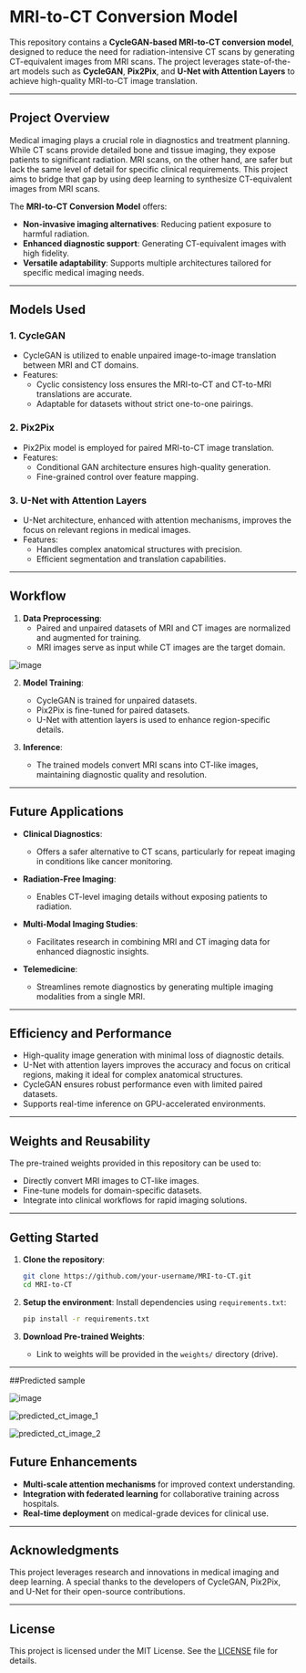 # MRI-to-CT Conversion Model

This repository contains a **CycleGAN-based MRI-to-CT conversion model**, designed to reduce the need for radiation-intensive CT scans by generating CT-equivalent images from MRI scans. The project leverages state-of-the-art models such as **CycleGAN**, **Pix2Pix**, and **U-Net with Attention Layers** to achieve high-quality MRI-to-CT image translation.

---

## Project Overview

Medical imaging plays a crucial role in diagnostics and treatment planning. While CT scans provide detailed bone and tissue imaging, they expose patients to significant radiation. MRI scans, on the other hand, are safer but lack the same level of detail for specific clinical requirements. This project aims to bridge that gap by using deep learning to synthesize CT-equivalent images from MRI scans.

The **MRI-to-CT Conversion Model** offers:
- **Non-invasive imaging alternatives**: Reducing patient exposure to harmful radiation.
- **Enhanced diagnostic support**: Generating CT-equivalent images with high fidelity.
- **Versatile adaptability**: Supports multiple architectures tailored for specific medical imaging needs.

---

## Models Used

### 1. **CycleGAN**
- CycleGAN is utilized to enable unpaired image-to-image translation between MRI and CT domains.
- Features:
  - Cyclic consistency loss ensures the MRI-to-CT and CT-to-MRI translations are accurate.
  - Adaptable for datasets without strict one-to-one pairings.

### 2. **Pix2Pix**
- Pix2Pix model is employed for paired MRI-to-CT image translation.
- Features:
  - Conditional GAN architecture ensures high-quality generation.
  - Fine-grained control over feature mapping.

### 3. **U-Net with Attention Layers**
- U-Net architecture, enhanced with attention mechanisms, improves the focus on relevant regions in medical images.
- Features:
  - Handles complex anatomical structures with precision.
  - Efficient segmentation and translation capabilities.

---

## Workflow

1. **Data Preprocessing**:
   - Paired and unpaired datasets of MRI and CT images are normalized and augmented for training.
   - MRI images serve as input while CT images are the target domain.

![image](https://github.com/user-attachments/assets/9091af2a-b63f-413c-9a45-c0c42058d71d)

2. **Model Training**:
   - CycleGAN is trained for unpaired datasets.
   - Pix2Pix is fine-tuned for paired datasets.
   - U-Net with attention layers is used to enhance region-specific details.

3. **Inference**:
   - The trained models convert MRI scans into CT-like images, maintaining diagnostic quality and resolution.

---

## Future Applications

- **Clinical Diagnostics**:
  - Offers a safer alternative to CT scans, particularly for repeat imaging in conditions like cancer monitoring.
  
- **Radiation-Free Imaging**:
  - Enables CT-level imaging details without exposing patients to radiation.

- **Multi-Modal Imaging Studies**:
  - Facilitates research in combining MRI and CT imaging data for enhanced diagnostic insights.

- **Telemedicine**:
  - Streamlines remote diagnostics by generating multiple imaging modalities from a single MRI.

---

## Efficiency and Performance

- High-quality image generation with minimal loss of diagnostic details.
- U-Net with attention layers improves the accuracy and focus on critical regions, making it ideal for complex anatomical structures.
- CycleGAN ensures robust performance even with limited paired datasets.
- Supports real-time inference on GPU-accelerated environments.

---

## Weights and Reusability

The pre-trained weights provided in this repository can be used to:
- Directly convert MRI images to CT-like images.
- Fine-tune models for domain-specific datasets.
- Integrate into clinical workflows for rapid imaging solutions.

---

## Getting Started

1. **Clone the repository**:
   ```bash
   git clone https://github.com/your-username/MRI-to-CT.git
   cd MRI-to-CT
   ```

2. **Setup the environment**:
   Install dependencies using `requirements.txt`:
   ```bash
   pip install -r requirements.txt
   ```

3. **Download Pre-trained Weights**:
   - Link to weights will be provided in the `weights/` directory (drive).

---
##Predicted sample 

![image](https://github.com/user-attachments/assets/acfdb033-ffbe-4b1f-bedc-05ea57bd9d3d)

![predicted_ct_image_1](https://github.com/user-attachments/assets/af4f3722-3dc2-445e-b77a-6dd25babdc43)

![predicted_ct_image_2](https://github.com/user-attachments/assets/fd1165c9-a4c3-4ee4-b54b-5f138314805c)


## Future Enhancements

- **Multi-scale attention mechanisms** for improved context understanding.
- **Integration with federated learning** for collaborative training across hospitals.
- **Real-time deployment** on medical-grade devices for clinical use.

---

## Acknowledgments

This project leverages research and innovations in medical imaging and deep learning. A special thanks to the developers of CycleGAN, Pix2Pix, and U-Net for their open-source contributions.

---

## License

This project is licensed under the MIT License. See the [LICENSE](LICENSE) file for details.

